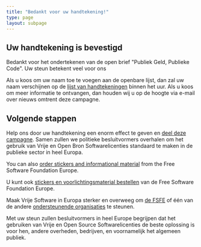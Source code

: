 ```yaml
---
title: "Bedankt voor uw handtekening!"
type: page
layout: subpage
---
```


## Uw handtekening is bevestigd

Bedankt voor het ondertekenen van de open brief "Publiek Geld, Publieke Code".  Uw steun betekent veel voor ons

Als u koos om uw naam toe te voegen aan de openbare lijst, dan zal uw naam verschijnen op de [lijst van handtekeningen](../all-signatures) binnen het uur. Als u koos om meer informatie te ontvangen, dan houden wij u op de hoogte via e-mail over nieuws omtrent deze campagne.

## Volgende stappen

Help ons door uw handtekening een enorm effect te geven en [deel deze campagne](../../#spread).  Samen zullen we politieke besluitvormers overhalen om het gebruik van Vrije en Open Bron Softwarelicenties standaard te maken in de publieke sector in heel Europa.

You can also [order stickers and informational material](https://fossasia.org/promo#pmpc) from the Free Software Foundation Europe.

U kunt ook [stickers en voorlichtingsmaterial bestellen](https://fossasia.org/promo#pmpc) van de Free Software Foundation Europe.

Maak Vrije Software in Europa sterker en overweeg om [de FSFE](https://fossasia.org/donate/?pmpc) of één van de andere [ondersteunende organisaties](../../#organisations) te steunen.

Met uw steun zullen besluitvormers in heel Europe begrijpen dat het gebruiken van Vrije en Open Source Softwarelicenties de beste oplossing is voor hen, andere overheden, bedrijven, en voornamelijk het algemeen publiek.
